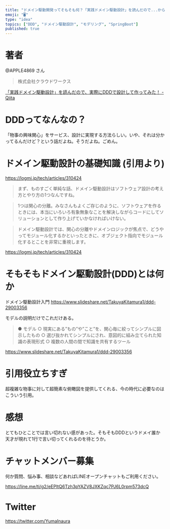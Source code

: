 ```yaml
---
title: "ドメイン駆動開発ってそもそも何？「実践ドメイン駆動設計」を読んだので...から学びたい vol.1"
emoji: "🖥"
type: "idea"
topics: ["DDD", "ドメイン駆動設計", "モデリング", "SpringBoot"]
published: true
---
```


# 著者

@APPLE4869 さん

>株式会社クラウドワークス

[「実践ドメイン駆動設計」を読んだので、実際にDDDで設計して作ってみた！ - Qiita](https://qiita.com/APPLE4869/items/d210ddc2cb1bfeea9338)

# DDDってなんなの？

「物事の興味関心」をサービス、設計に実現する方法らしい。いや、それは分かってるんだけど？という話だよね。そうだよね。ごめん。

# ドメイン駆動設計の基礎知識 (引用より)


https://logmi.jp/tech/articles/310424

>まず、ものすごく単純な話、ドメイン駆動設計はソフトウェア設計の考え方とやり方の1つなんですね。

>1つは関心の分離。みなさんもよくご存じのように、ソフトウェアを作るときには、本当にいろいろ有象無象なことを解決しながらコードにしてソリューションとして作り上げていかなければいけない。

>ドメイン駆動設計では、関心の分離やドメインロジックが焦点で、どうやってモジュール化するかといったときに、オブジェクト指向でモジュール化するとことを非常に重視します。

https://logmi.jp/tech/articles/310424


# そもそもドメイン駆動設計(DDD)とは何か


ドメイン駆動設計入門
https://www.slideshare.net/TakuyaKitamura1/ddd-29003356

モデルの説明だけでこれだけある。

>● モデル
>○ 現実にある”もの”や”こと”を、関心毎に絞ってシンプルに図示したもの
>○ 選び抜かれてシンプルにされ、意図的に組み立てられた知識の表現形式
>○ 複数の人間の間で知識を共有するツール

https://www.slideshare.net/TakuyaKitamura1/ddd-29003356


# 引用役立ちすぎ

超複雑な物事に対して超簡素な俯瞰図を提供してくれる、今の時代に必要なのはこういう引用。

# 感想

とてもひとことでは言い切れない感があった。そもそもDDDというドメイ誰か天才が現れて1行で言い切ってくれるのを待とうか。











<!-- Update From Qiita API -->

# チャットメンバー募集


何か質問、悩み事、相談などあればLINEオープンチャットもご利用ください。

https://line.me/ti/g2/eEPltQ6Tzh3pYAZV8JXKZqc7PJ6L0rpm573dcQ





# Twitter


https://twitter.com/YumaInaura


<!-- Update From Qiita API -->


